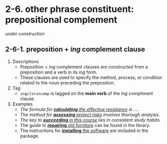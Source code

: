 # 2-6. other phrase constituent: prepositional complement
*under construction*

## 2-6-1. preposition + *ing* complement clause

1. Descriptions
   - Preposition + *ing* complement clauses are constructed from a preposition and a verb in its *ing* form.
   - These clauses are used to specify the method, process, or condition related to the noun preceding the preposition.
2. Tag
   - `ingcls+incomp` is tagged on the **main verb** of the *ing* compliment clause.
3. Examples
   - *The formula for <ins>**calculating** the effective resistance</ins> is ….*
   - *The method for <ins>**assessing** project risks</ins> involves thorough analysis.*
   - *The key to <ins>**succeeding** in this course</ins> lies in consistent study habits.*
   - The guide to <ins>**repairing** old furniture</ins> can be found in the library.
   - The instructions for <ins>**installing** the software</ins> are included in the package.